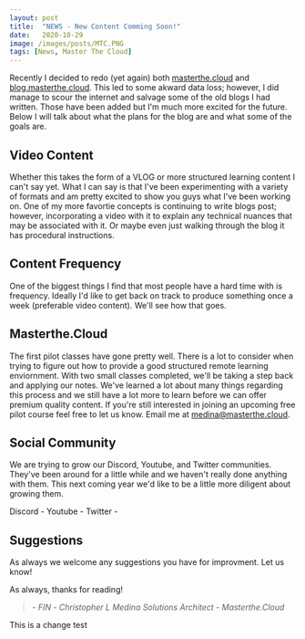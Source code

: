 ```yaml
---
layout: post
title:  "NEWS - New Content Comming Soon!"
date:   2020-10-29
image: /images/posts/MTC.PNG
tags: [News, Master The Cloud]
---
```


Recently I decided to redo (yet again) both <a href = "http://masterthe.cloud/" target = "_blank">masterthe.cloud</a> and <a href = "http://blog.masterthe.cloud" target = "_blank">blog.masterthe.cloud</a>. This led to some akward data loss; however, I did manage to scour the internet and salvage some of the old blogs I had written. Those have been added but I'm much more excited for the future. Below I will talk about what the plans for the blog are and what some of the goals are.

<!--more-->

## Video Content

Whether this takes the form of a VLOG or more structured learning content I can't say yet. What I can say is that I've been experimenting with a variety of formats and am pretty excited to show you guys what I've been working on. One of my more favortie concepts is continuing to write blogs post; however, incorporating a video with it to explain any technical nuances that may be associated with it. Or maybe even just walking through the blog it has procedural instructions. 

## Content Frequency

One of the biggest things I find that most people have a hard time with is frequency. Ideally I'd like to get back on track to produce something once a week (preferable video content). We'll see how that goes.

## Masterthe.Cloud

The first pilot classes have gone pretty well. There is a lot to consider when trying to figure out how to provide a good structured remote learning enviornment. With two small classes completed, we'll be taking a step back and applying our notes. We've learned a lot about many things regarding this process and we still have a lot more to learn before we can offer premium quality content. If you're still interested in joining an upcoming free pilot course feel free to let us know. Email me at medina@masterthe.cloud.

## Social Community

We are trying to grow our Discord, Youtube, and Twitter communities. They've been around for a little while and we haven't really done anything with them. This next coming year we'd like to be a little more diligent about growing them. 

Discord - 
Youtube - 
Twitter - 

## Suggestions

As always we welcome any suggestions you have for improvment. Let us know!

As always, thanks for reading!

> <cite>- FIN -</cite>
> <cite>Christopher L Medina</cite>
> <cite>Solutions Architect - Masterthe.Cloud</cite>

This is a change test
